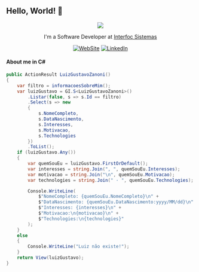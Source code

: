 ## Hello, World! 👋

<div align="center">

<img src="https://user-images.githubusercontent.com/56282554/174655304-d35e92f9-d145-4041-ac20-faf4b8a7adf4.gif">

I'm a Software Developer at <a href="https://interfoc.com.br/" target="_blank">Interfoc Sistemas</a></p>

[![WebSite](https://img.shields.io/badge/website-000000?style=for-the-badge&logo=About.me&logoColor=white)](https://luizzanoni.vercel.app/)
[![LinkedIn](https://img.shields.io/badge/LinkedIn-0077B5?style=for-the-badge&logo=linkedin&logoColor=white)](https://www.linkedin.com/in/luizgustavozanoni/)

<div align="left">

#### About me in C#
	
``` C#
public ActionResult LuizGustavoZanoni()
{
    var filtro = informacoesSobreMim();
    var luizGustavo = GI.S<LuizGustavoZanoni>()
        .Listar(false, s => s.Id == filtro)
        .Select(s => new
        {
            s.NomeCompleto,
            s.DataNascimento,
            s.Interesses,
            s.Motivacao,
            s.Technologies
        })
        .ToList();
    if (luizGustavo.Any())
    {
        var quemSouEu = luizGustavo.FirstOrDefault();
        var interesses = string.Join(", ", quemSouEu.Interesses);
        var motivacao = string.Join("\n", quemSouEu.Motivacao);
        var technologies = string.Join(" · ", quemSouEu.Technologies);

        Console.WriteLine(
            $"NomeCompleto: {quemSouEu.NomeCompleto}\n" +
            $"DataNascimento: {quemSouEu.DataNascimento:yyyy/MM/dd}\n" +
            $"Interesses: {interesses}\n" +
            $"Motivacao:\n{motivacao}\n" +
            $"Technologies:\n{technologies}"
        );
    }
    else
    {
        Console.WriteLine("Luiz não existe!");
    }
    return View(luizGustavo);
}

```
  
</div>
